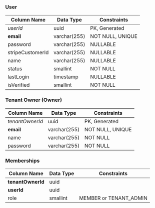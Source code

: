 ### User

| Column Name      | Data Type    | Constraints      |
| ---------------- | ------------ | ---------------- |
| *userId*         | uuid         | PK, Generated    |
| **email**        | varchar(255) | NOT NULL, UNIQUE |
| password         | varchar(255) | NULLABLE         |
| stripeCustomerId | varchar(255) | NULLABLE         |
| name             | varchar(255) | NULLABLE         |
| status           | smallint     | NOT NULL         |
| lastLogin        | timestamp    | NULLABLE         |
| isVerified       | smallint     | NOT NULL         |
### Tenant Owner (Owner)

| Column Name     | Data Type    | Constraints      |
| --------------- | ------------ | ---------------- |
| *tenantOwnerId* | uuid         | PK, Generated    |
| **email**       | varchar(255) | NOT NULL, UNIQUE |
| name            | varchar(255) | NOT NULL         |
| password        | varchar(255) | NOT NULL         |

### Memberships

| Column Name       | Data Type | Constraints            |
| ----------------- | --------- | ---------------------- |
| **tenantOwnerId** | uuid      |                        |
| **userId**        | uuid      |                        |
| role              | smallint  | MEMBER or TENANT_ADMIN |


